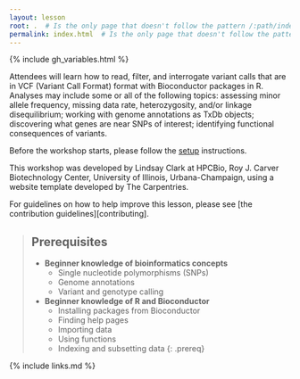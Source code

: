 ```yaml
---
layout: lesson
root: .  # Is the only page that doesn't follow the pattern /:path/index.html
permalink: index.html  # Is the only page that doesn't follow the pattern /:path/index.html
---
```


{% include gh_variables.html %}

Attendees will learn how to read, filter, and interrogate variant calls that are in VCF (Variant Call Format) format with Bioconductor packages in R. Analyses may include some or all of the following topics: assessing minor allele frequency, missing data rate, heterozygosity, and/or linkage disequilibrium; working with genome annotations as TxDb objects; discovering what genes are near SNPs of interest; identifying functional consequences of variants.

Before the workshop starts, please follow the [setup](setup.md) instructions.

This workshop was developed by Lindsay Clark at HPCBio, Roy J. Carver
Biotechnology Center, University of Illinois, Urbana-Champaign, using a
website template developed by The Carpentries.

For guidelines on how to help improve this lesson,
please see [the contribution guidelines][contributing].

> ## Prerequisites
>
> * **Beginner knowledge of bioinformatics concepts**
>   - Single nucleotide polymorphisms (SNPs)
>   - Genome annotations
>   - Variant and genotype calling
> * **Beginner knowledge of R and Bioconductor**
>   - Installing packages from Bioconductor
>   - Finding help pages
>   - Importing data
>   - Using functions
>   - Indexing and subsetting data
{: .prereq}



{% include links.md %}
